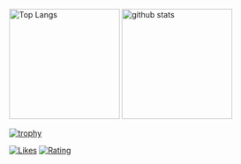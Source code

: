 <p align="left"> 
  <img alt="Top Langs" height="200px" src="https://github-readme-stats-replica531.vercel.app/api?username=replica531&&count_private=true&include_all_commits=true&show_icons=true&theme=tokyonight" />
  <img alt="github stats" height="200px" src="https://github-readme-stats-replica531.vercel.app/api/top-langs/?username=replica531&hide=CSS,scss,HTML,Tex,Haml,Makefile,Shell,Dockerfile&langs_count=8&show_icons=true&theme=tokyonight&layout=compact" />
</p>

[![trophy](https://github-profile-trophy.vercel.app/?username=replica531&theme=onedark&column=7
)](https://github.com/ryo-ma/github-profile-trophy)

[![Likes](https://badgen.org/img/zenn/replica/likes?style=flat&5)](https://zenn.dev/replica)
[![Rating](https://badgen.org/img/atcoder/replica/rating/algorithm?style=flat&1)](https://atcoder.jp/users/replica?contestType=algo)

